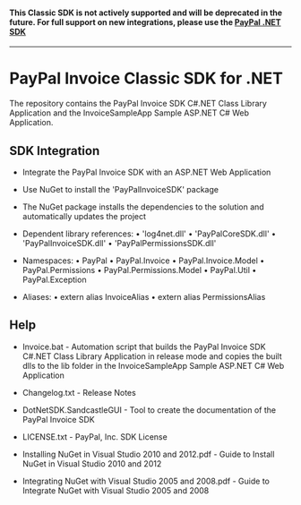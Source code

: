 #### This Classic SDK is not actively supported and will be deprecated in the future. For full support on new integrations, please use the [PayPal .NET SDK](https://github.com/paypal/PayPal-NET-SDK)

---

# PayPal Invoice Classic SDK for .NET

The repository contains the PayPal Invoice SDK C#.NET Class Library Application and the InvoiceSampleApp Sample ASP.NET C# Web Application.


SDK Integration
---------------
*	Integrate the PayPal Invoice SDK with an ASP.NET Web Application

*	Use NuGet to install the 'PayPalInvoiceSDK' package 

*	The NuGet package installs the dependencies to the solution and automatically updates the project

*	Dependent library references:
	•	'log4net.dll'
	•	'PayPalCoreSDK.dll'	
	•	'PayPalInvoiceSDK.dll'
	•	'PayPalPermissionsSDK.dll'

*	Namespaces:
	•	PayPal
	•	PayPal.Invoice
	•	PayPal.Invoice.Model
	•	PayPal.Permissions
	•	PayPal.Permissions.Model
	•	PayPal.Util
	•	PayPal.Exception

*	Aliases:
	•	extern alias InvoiceAlias
	•	extern alias PermissionsAlias
	
Help
----
*	Invoice.bat - Automation script that builds the PayPal Invoice SDK C#.NET Class Library Application in release mode and copies the built dlls to the lib folder in the InvoiceSampleApp Sample ASP.NET C# Web Application

*	Changelog.txt - Release Notes

*	DotNetSDK.SandcastleGUI - Tool to create the documentation of the PayPal Invoice SDK

*	LICENSE.txt - PayPal, Inc. SDK License

*	Installing NuGet in Visual Studio 2010 and 2012.pdf - Guide to Install NuGet in Visual Studio 2010 and 2012

*	Integrating NuGet with Visual Studio 2005 and 2008.pdf - Guide to Integrate NuGet with Visual Studio 2005 and 2008
